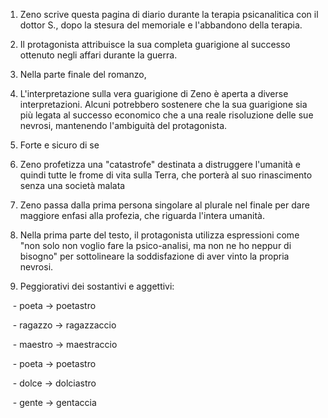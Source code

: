 
1. Zeno scrive questa pagina di diario durante la terapia psicanalitica con il dottor S., dopo la stesura del memoriale e l'abbandono della terapia.

  

2. Il protagonista attribuisce la sua completa guarigione al successo ottenuto negli affari durante la guerra.

  

3. Nella parte finale del romanzo, 
  

4. L'interpretazione sulla vera guarigione di Zeno è aperta a diverse interpretazioni. Alcuni potrebbero sostenere che la sua guarigione sia più legata al successo economico che a una reale risoluzione delle sue nevrosi, mantenendo l'ambiguità del protagonista.

  

5. Forte e sicuro di se

  

6. Zeno profetizza una "catastrofe" destinata a distruggere l'umanità e quindi tutte le frome di vita sulla Terra, che porterà al suo rinascimento senza una società malata

7. Zeno passa dalla prima persona singolare al plurale nel finale per dare maggiore enfasi alla profezia, che riguarda l'intera umanità.

8. Nella prima parte del testo, il protagonista utilizza espressioni come "non solo non voglio fare la psico-analisi, ma non ne ho neppur di bisogno" per sottolineare la soddisfazione di aver vinto la propria nevrosi.

9. Peggiorativi dei sostantivi e aggettivi:

   - poeta → poetastro

   - ragazzo → ragazzaccio

   - maestro → maestraccio

   - poeta → poetastro

   - dolce → dolciastro

   - gente → gentaccia